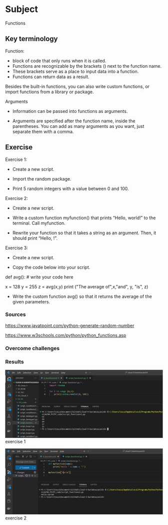 # Subject
Functions

## Key terminology
Function:  
- block of code that only runs when it is called.  
- Functions are recognizable by the brackets () next to the function name.  
- These brackets serve as a place to input data into a function.  
- Functions can return data as a result.  

Besides the built-in functions, you can also write custom functions, or import functions from a library or package.  

Arguments
- Information can be passed into functions as arguments.  

- Arguments are specified after the function name, inside the parentheses. You can add as many arguments as you want, just separate them with a comma.


## Exercise  
Exercise 1:  

- Create a new script.  

- Import the random package.  

- Print 5 random integers with a value between 0 and 100.  

Exercise 2:  

- Create a new script.  

- Write a custom function myfunction() that prints “Hello, world!” to the terminal. Call myfunction.  

- Rewrite your function so that it takes a string as an argument. Then, it should print “Hello, <string>!”.  

Exercise 3:  

- Create a new script.  

- Copy the code below into your script.  

def avg():
    # write your code here
 
x = 128
y = 255
z = avg(x,y)
print ("The average of",x,"and", y, "is", z)  

- Write the custom function avg() so that it returns the average of the given parameters.



### Sources
https://www.javatpoint.com/python-generate-random-number  

https://www.w3schools.com/python/python_functions.asp

### Overcome challenges


### Results  
![exercise 1](https://github.com/Techgrounds-Cloud-9/cloud-9-karimtouzani24/blob/be6cdc2c87fc4128fd80f44471b789c66aeb4048/00_includes/PY/result_functions1.png)  
exercise 1

![exercise 2](https://github.com/Techgrounds-Cloud-9/cloud-9-karimtouzani24/blob/be6cdc2c87fc4128fd80f44471b789c66aeb4048/00_includes/PY/result_functions2.png)  
exercise 2